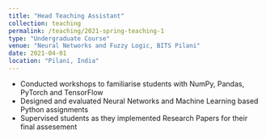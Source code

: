 ```yaml
---
title: "Head Teaching Assistant"
collection: teaching
permalink: /teaching/2021-spring-teaching-1
type: "Undergraduate Course"
venue: "Neural Networks and Fuzzy Logic, BITS Pilani"
date: 2021-04-01
location: "Pilani, India"
---
```


- Conducted workshops to familiarise students with NumPy, Pandas, PyTorch and TensorFlow
- Designed and evaluated Neural Networks and Machine Learning based Python assignments
- Supervised students as they implemented Research Papers for their final assesement
